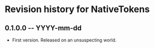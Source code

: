 # Revision history for NativeTokens

## 0.1.0.0 -- YYYY-mm-dd

* First version. Released on an unsuspecting world.
